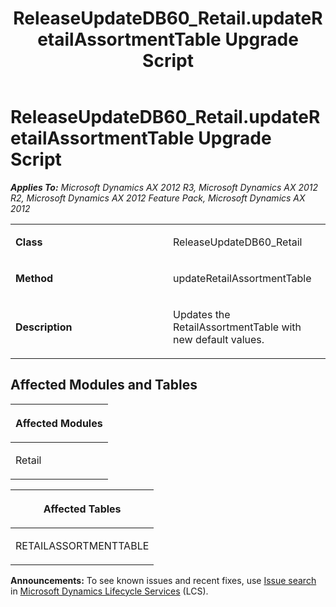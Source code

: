 ﻿---
title: ReleaseUpdateDB60_Retail.updateRetailAssortmentTable Upgrade Script
TOCTitle: ReleaseUpdateDB60_Retail.updateRetailAssortmentTable Upgrade Script
ms:assetid: 0a9d427c-067f-5b69-bfc8-b3d7fd46e6e3
ms:mtpsurl: https://msdn.microsoft.com/en-us/library/JJ735622(v=AX.60)
ms:contentKeyID: 49706533
ms.date: 05/18/2015
mtps_version: v=AX.60
---

# ReleaseUpdateDB60\_Retail.updateRetailAssortmentTable Upgrade Script 


_**Applies To:** Microsoft Dynamics AX 2012 R3, Microsoft Dynamics AX 2012 R2, Microsoft Dynamics AX 2012 Feature Pack, Microsoft Dynamics AX 2012_

<table>
<colgroup>
<col style="width: 50%" />
<col style="width: 50%" />
</colgroup>
<tbody>
<tr class="odd">
<td><p><strong>Class</strong></p></td>
<td><p>ReleaseUpdateDB60_Retail</p></td>
</tr>
<tr class="even">
<td><p><strong>Method</strong></p></td>
<td><p>updateRetailAssortmentTable</p></td>
</tr>
<tr class="odd">
<td><p><strong>Description</strong></p></td>
<td><p>Updates the RetailAssortmentTable with new default values.</p></td>
</tr>
</tbody>
</table>


## Affected Modules and Tables

<table>
<colgroup>
<col style="width: 100%" />
</colgroup>
<thead>
<tr class="header">
<th><p>Affected Modules</p></th>
</tr>
</thead>
<tbody>
<tr class="odd">
<td><p>Retail</p></td>
</tr>
</tbody>
</table>


<table>
<colgroup>
<col style="width: 100%" />
</colgroup>
<thead>
<tr class="header">
<th><p>Affected Tables</p></th>
</tr>
</thead>
<tbody>
<tr class="odd">
<td><p>RETAILASSORTMENTTABLE</p></td>
</tr>
</tbody>
</table>

  
**Announcements:** To see known issues and recent fixes, use [Issue search](http://go.microsoft.com/fwlink/?linkid=389258) in [Microsoft Dynamics Lifecycle Services](http://go.microsoft.com/fwlink/?linkid=306505) (LCS).

